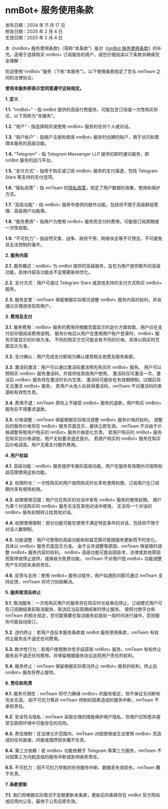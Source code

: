 # nmBot+ 服务使用条款

发布日期：2024 年 11 月 17 日  
修改日期：2025 年 2 月 4 日  
生效日期：2025 年 2 月 4 日  

本《nmBot+ 服务使用条款》（简称“本条款”）是对《[nmBot 服务使用条款](terms-of-use.md)》的补充，适用于选择购买 nmBot+ 订阅服务的用户。请您仔细阅读以下条款并确保完全理解：

欢迎使用“nmBot+”服务（下称“本服务”）。以下使用条款规定了您与 nmTeam 之间的法律协议。

**使用本服务即表示您同意遵守这些规定。**

**1. 定义**

**1.1.** “nmBot+” - 指 nmBot 提供的高级付费服务，可能包含订阅或一次性购买形式，以下简称为“本服务”。

**1.2.** “用户” - 指选择购买或使用 nmBot+ 服务的任何个人或对话。

**1.3.** “用户账户” - 指用户注册和使用 nmBot+ 服务时创建的账户，用于访问和管理本服务的高级功能。

**1.4.** “Telegram” - 指 Telegram Messenger LLP 提供的即时通讯服务，即 nmBot 服务的运行平台。

**1.5.** “支付方式” - 指用于购买或订阅 nmBot+ 服务的支付渠道，包括 Telegram Stars 等支持的支付选项。

**1.6.** “隐私政策” - 指 nmTeam 的[隐私政策](./privacy-policy.md)，规定了用户数据的收集、使用和保护方式。

**1.7.** “高级功能” - 指 nmBot+ 服务中提供的额外功能，包括但不限于高级群组管理、高级用户功能等。

**1.8.** “服务费用” - 指用户为使用 nmBot+ 服务而支付的费用，可能按订阅周期或一次性收取。

**1.9.** “不可抗力” - 指自然灾害、战争、政府干预、网络攻击等不可预见、不可避免且无法控制的事件。

**2. 服务内容**

**2.1.** 服务概述：nmBot+ 为 nmBot 提供的高级服务，旨在为用户提供额外的高级功能，具体内容及功能会不定期更新和优化。

**2.2.** 支付方式：用户可通过 Telegram Stars 或其他支持的支付方式购买 nmBot+ 服务。

**2.3.** 服务变更：nmTeam 保留根据实际情况调整 nmBot+ 服务内容的权利，并会通过合理途径告知用户。

**3. 费用及支付**

**3.1.** 服务费用：nmBot+ 服务的费用将根据页面显示的定价方案收取，用户应在支付前仔细阅读费用说明。
服务价格应以用户在使用用户账户登录时，nmBot+ 服务页面显示的价格为准。
不同的购买方式可能会有不同的价格，具体以购买时页面显示为准。

**3.2.** 支付确认：用户完成支付即视为确认接受相关收费及服务条款。

**3.3.** 激活码激活：用户可以通过激活码激活预先购买的 nmBot+ 服务。
用户可以预购买 nmBot+ 服务激活码，并提供给其他用户使用。
激活码仅可激活一次，激活后 nmBot+ 服务将在激活时长内生效。
激活码可能存在有效期限制，过期后将无法激活 nmBot+ 服务。
若用户从他人处获得激活码，nmTeam 不对激活码的来源和有效性负责。

**3.4.** 费用不退：nmTeam 原则上不接受 nmBot+ 服务的退款，用户购买 nmBot+ 服务后不得要求退款。

**3.5.** 价格调整：nmTeam 保留根据实际情况调整 nmBot+ 服务价格的权利。
调整后的服务价格将在 nmBot+ 服务页面显示，最快立即生效。
nmTeam 不对由于价格调整导致用户购买的 nmBot+ 服务价格变化负责。
若用户购买的 nmBot+ 服务在购买后价格调低，用户无权要求退还差价。
若用户购买的 nmBot+ 服务在购买后价格调高，用户无需支付额外费用。

**4. 用户权益**

**4.1.** 高级功能：nmBot+ 服务提供专属的高级功能，用户在服务有效期内可按照权益范围使用这些功能。  

**4.2.** 权限时长：一次性购买的用户按照购买时长享有使用权限，订阅用户在订阅期内享有使用权限。

**4.3.** 权限使用范围：用户仅在购买的对话中享有 nmBot+ 服务的使用权限。
用户为某个对话购买的 nmBot+ 服务无法在其他对话中使用。
无法将一个对话的 nmBot+ 服务权限转让给其他对话。

**4.4.** 权限使用限制：部分功能可能仅使用于满足特定条件的对话，包括但不限于对话人数限制。

**4.5.** 功能调整：用户可使用的高级功能和权益范围可能随服务更新而不时变化，具体以 nmBot+ 服务页面显示为准。
由于业务调整等原因，nmTeam 保留随时调整 nmBot+ 服务内容的权利。
nmBot+ 高级功能可能会因技术、法律或其他原因而暂停或停止提供，或降级为免费功能。
nmTeam 不对用户因 nmBot+ 功能调整而产生的损失承担责任。

**4.6.** 反馈与支持：使用 nmBot+ 服务过程中，用户如遇到问题可通过 nmTeam 支持反馈，nmTeam 将尽力协助解决。

**5. 服务取消及终止**

**5.1.** 取消服务：一次性购买用户的服务将在购买时长结束后停止。订阅模式用户可在订阅期结束前取消服务，取消后当前周期结束时停止服务。
按照付款平台和 nmTeam 的相关规定，您可能需要在取消服务前提前一段时间进行操作，否则服务可能自动续订。

**5.2.** 违约终止：若用户违反本服务条款或 nmBot 服务使用条款，nmTeam 有权终止服务且不退还任何费用。

**5.3.** 欺诈性行为：若用户使用欺诈性手段获取 nmBot+ 服务，nmTeam 有权终止服务且不退还任何费用，并保留根据服务协议追究用户责任的权利。

**5.4.** 服务终止：nmTeam 保留根据实际情况终止 nmBot+ 服务的权利，终止后 nmBot+ 服务将停止提供。

**6. 责任和免责**

**6.1.** 服务可用性：nmTeam 将尽力确保 nmBot+ 的服务稳定，但不保证无间断和完全无误。
因不可抗力等非 nmTeam 控制的因素造成的服务中断，nmTeam 不承担责任。

**6.2.** 安全性与隐私：nmTeam 采取合理的措施保护用户隐私，但用户应知悉并接受互联网环境中可能存在的风险。

**6.3.** 责任限制：在法律允许范围内，nmTeam 对因使用或无法使用 nmBot+ 而造成的任何直接、间接或偶然损失概不负责。

**6.4.** 第三方依赖：若 nmBot+ 功能依赖于 Telegram 等第三方服务，nmTeam 不对因第三方问题造成的服务中断或影响承担责任。

**6.5.** 不可抗力：因不可抗力导致的任何服务中断、数据丢失或损失，nmTeam 概不负责。

**7. 条款更新**

**7.1.** 我们将根据实际情况不定期更新本条款，更新后的条款将在 nmBot 官方网站或应用内公告，最快于公告后即生效。
